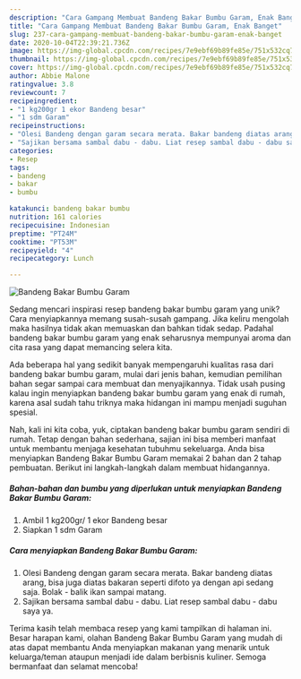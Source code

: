 ```yaml
---
description: "Cara Gampang Membuat Bandeng Bakar Bumbu Garam, Enak Banget"
title: "Cara Gampang Membuat Bandeng Bakar Bumbu Garam, Enak Banget"
slug: 237-cara-gampang-membuat-bandeng-bakar-bumbu-garam-enak-banget
date: 2020-10-04T22:39:21.736Z
image: https://img-global.cpcdn.com/recipes/7e9ebf69b89fe85e/751x532cq70/bandeng-bakar-bumbu-garam-foto-resep-utama.jpg
thumbnail: https://img-global.cpcdn.com/recipes/7e9ebf69b89fe85e/751x532cq70/bandeng-bakar-bumbu-garam-foto-resep-utama.jpg
cover: https://img-global.cpcdn.com/recipes/7e9ebf69b89fe85e/751x532cq70/bandeng-bakar-bumbu-garam-foto-resep-utama.jpg
author: Abbie Malone
ratingvalue: 3.8
reviewcount: 7
recipeingredient:
- "1 kg200gr 1 ekor Bandeng besar"
- "1 sdm Garam"
recipeinstructions:
- "Olesi Bandeng dengan garam secara merata. Bakar bandeng diatas arang, bisa juga diatas bakaran seperti difoto ya dengan api sedang saja. Bolak - balik ikan sampai matang."
- "Sajikan bersama sambal dabu - dabu. Liat resep sambal dabu - dabu saya ya."
categories:
- Resep
tags:
- bandeng
- bakar
- bumbu

katakunci: bandeng bakar bumbu 
nutrition: 161 calories
recipecuisine: Indonesian
preptime: "PT24M"
cooktime: "PT53M"
recipeyield: "4"
recipecategory: Lunch

---
```



![Bandeng Bakar Bumbu Garam](https://img-global.cpcdn.com/recipes/7e9ebf69b89fe85e/751x532cq70/bandeng-bakar-bumbu-garam-foto-resep-utama.jpg)

Sedang mencari inspirasi resep bandeng bakar bumbu garam yang unik? Cara menyiapkannya memang susah-susah gampang. Jika keliru mengolah maka hasilnya tidak akan memuaskan dan bahkan tidak sedap. Padahal bandeng bakar bumbu garam yang enak seharusnya mempunyai aroma dan cita rasa yang dapat memancing selera kita.



Ada beberapa hal yang sedikit banyak mempengaruhi kualitas rasa dari bandeng bakar bumbu garam, mulai dari jenis bahan, kemudian pemilihan bahan segar sampai cara membuat dan menyajikannya. Tidak usah pusing kalau ingin menyiapkan bandeng bakar bumbu garam yang enak di rumah, karena asal sudah tahu triknya maka hidangan ini mampu menjadi suguhan spesial.


Nah, kali ini kita coba, yuk, ciptakan bandeng bakar bumbu garam sendiri di rumah. Tetap dengan bahan sederhana, sajian ini bisa memberi manfaat untuk membantu menjaga kesehatan tubuhmu sekeluarga. Anda bisa menyiapkan Bandeng Bakar Bumbu Garam memakai 2 bahan dan 2 tahap pembuatan. Berikut ini langkah-langkah dalam membuat hidangannya.

<!--inarticleads1-->

##### Bahan-bahan dan bumbu yang diperlukan untuk menyiapkan Bandeng Bakar Bumbu Garam:

1. Ambil 1 kg200gr/ 1 ekor Bandeng besar
1. Siapkan 1 sdm Garam




<!--inarticleads2-->

##### Cara menyiapkan Bandeng Bakar Bumbu Garam:

1. Olesi Bandeng dengan garam secara merata. Bakar bandeng diatas arang, bisa juga diatas bakaran seperti difoto ya dengan api sedang saja. Bolak - balik ikan sampai matang.
1. Sajikan bersama sambal dabu - dabu. Liat resep sambal dabu - dabu saya ya.




Terima kasih telah membaca resep yang kami tampilkan di halaman ini. Besar harapan kami, olahan Bandeng Bakar Bumbu Garam yang mudah di atas dapat membantu Anda menyiapkan makanan yang menarik untuk keluarga/teman ataupun menjadi ide dalam berbisnis kuliner. Semoga bermanfaat dan selamat mencoba!
